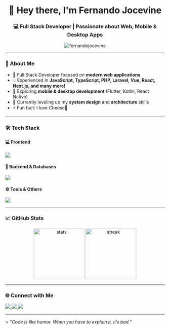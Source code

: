 <h1 align="center">👋 Hey there, I'm Fernando Jocevine</h1>
<h3 align="center">💻 Full Stack Developer | Passionate about Web, Mobile & Desktop Apps</h3>

<p align="center">
  <img src="https://komarev.com/ghpvc/?username=fernandojocevine&label=Profile%20views&color=0e75b6&style=flat" alt="fernandojocevine" />
</p>

---

### 🧠 About Me  
- 🚀 Full Stack Developer focused on **modern web applications**  
- 💡 Experienced in **JavaScript, TypeScript, PHP, Laravel, Vue, React, Next.js, and many more!**  
- 🧩 Exploring **mobile & desktop development** (Flutter, Kotlin, React Native)  
- 🌱 Currently leveling up my **system design** and **architecture** skills  
- ⚡ Fun fact: I love Cheese🧀  

---

### 🛠️ Tech Stack  

#### 💻 Frontend  
<p align="left">
  <img src="https://skillicons.dev/icons?i=html,css,js,ts,vue,react,next,tailwind,bootstrap" />
</p>

#### 🧰 Backend & Databases  
<p align="left">
  <img src="https://skillicons.dev/icons?i=php,laravel,nodejs,express,mysql,postgres,mongodb" />
</p>

#### ⚙️ Tools & Others  
<p align="left">
  <img src="https://skillicons.dev/icons?i=git,github,vscode,postman" />
</p>

---

### 📈 GitHub Stats  
<p align="center">
  <img src="https://github-readme-stats.vercel.app/api?username=fernandojocevine&show_icons=true&theme=tokyonight" alt="stats" height="160" />
  <img src="https://github-readme-streak-stats.herokuapp.com/?user=fernandojocevine&theme=tokyonight" alt="streak" height="160" />
</p>

---

### 🌐 Connect with Me  
<p align="left">
  <a href="mailto:fernandojocevine.work@gmail.com" target="_blank">
    <img src="https://img.shields.io/badge/Gmail-%23EA4335?style=for-the-badge&logo=gmail&logoColor=white" />
  </a>
  <a href="https://www.linkedin.com/in/fernando-jocevine-2111b624a/" target="_blank">
    <img src="https://img.shields.io/badge/LinkedIn-%230A66C2?style=for-the-badge&logo=linkedin&logoColor=white" />
  </a>
  <a href="https://github.com/melonsalju" target="_blank">
    <img src="https://img.shields.io/badge/GitHub-%23181717?style=for-the-badge&logo=github&logoColor=white" />
  </a>
</p>

---

⭐️ *“Code is like humor. When you have to explain it, it’s bad.”*  

